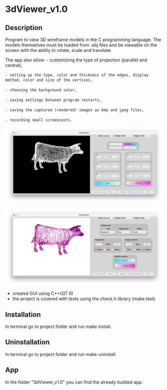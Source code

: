# 3dViewer_v1.0
## Description

Program to view 3D wireframe models in the C programming language. The models themselves must be loaded from .obj files and be viewable on the screen with the ability to rotate, scale and translate.

The app also allow:
    - customizing the type of projection (parallel and central),

    - setting up the type, color and thickness of the edges, display method, color and size of the vertices,

    - choosing the background color,

    - saving settings between program restarts,

    - saving the captured (rendered) images as bmp and jpeg files,
    
    - recording small screencasts.

![3DViewer](images/3dviewer_1.png)

![3DViewer](images/3dviewer_2.png)


* created GUI using C++(QT 6)
* the project is covered with tests using the check.h library (make test)

## Installation

In terminal go to project folder and run make install.

## Uninstallation

In terminal go to project folder and run make uninstall.

## App

In the folder "3dViewer_v1.0" you can find the already builded app.